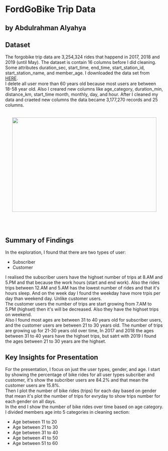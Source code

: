 # FordGoBike Trip Data
## by Abdulrahman Alyahya


## Dataset

The forgobike trip data are 3,254,324 rides that happend in 2017, 2018 and 2019 (until May). The dataset is contain 16 columns before I did cleaning. Some attributes duration_sec, start_time, end_time, start_station_id, start_station_name, and member_age. I downloaded the data set from [HERE](https://www.lyft.com/bikes/bay-wheels/system-data).
<br>
I delete all user more than 60 years old because most users are between 18-58 year old. Also I creared new columns like age_category, duration_min, distance_km, start_time month, monthly, day, and hour. After I cleaned my data and craeted new columns the data became 3,177,270 records and 25 columns.
<br>
<br>

<p align="center">
  <img width="460" height="300" src="https://www.rentjasper.com/wp-content/uploads/2019/06/Jasper-Ford-GoBike.jpg">
</p>

<br>
<br>

## Summary of Findings

In the exploration, I found that there are two types of user: 
* Subscriber 
* Customer <br>

I realised the subscriber users have the highset number of trips at 8.AM and 5.PM and that because the work hours (start and end work). Also the rides trips between 12.AM and 5.AM has the lowest number of rides and that it's hours sleep. And on the week day I found the weekday have  more trpis per day than weekend day. Unlike customer users.<br>
The customer users the number of trips are start growing from 7.AM to 5.PM (highset) then it's will be decreased. Also they have the highset trips on weekend.<br>
Also I found most ages are between 31 to 40 years old for subscriber users, and the customer users are between 21 to 30 years old. The number of trips are growing up for 21-30 years old over time, In 2017 and 2018 the ages between 31 to 40 years have the highset trips, but satrt with 2019 I found the ages between 21 to 30 years are the highset.

## Key Insights for Presentation

For the presentation, I focus on just the  user types, gender, and age. I start by showing the percentage of bike rides for all user types subcriber and customer, it's show the subcriber users are 84.2% and that mean the customer users are 15.8%.<br>
Then I plot the number of bike rides (trips) for each day based on gender that mean it's plot the number of trips for evryday to show trips number for each gender on all days.<br>
In the end I show the number of bike rides over time based on age category. I divided members age into 5 categories in cleaning section:
- Age between 11 to 20 
- Age between 21 to 30
- Age between 31 to 40
- Age between 41 to 50
- Age between 51 to 60<br>
